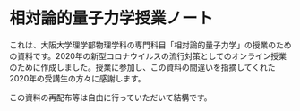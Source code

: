 # 相対論的量子力学授業ノート

これは、大阪大学理学部物理学科の専門科目「相対論的量子力学」の授業のための資料です。2020年の新型コロナウイルスの流行対策としてのオンライン授業のために作成しました。授業に参加し、この資料の間違いを指摘してくれた2020年の受講生の方々に感謝します。

この資料の再配布等は自由に行っていただいて結構です。

